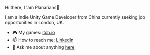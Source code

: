 Hi there, I 'am Planarians👋

I am a Indie Unity Game Developer from China currently seeking job opportunities in London, UK.

- 🎮 My games: [itch.io](https://planarians.itch.io/)
- 📫 How to reach me:  [LinkedIn](https://www.linkedin.com/in/xiaolei-han-00215115a/)
- 💬 Ask me about anything [here](https://github.com/Planarians/Planarians/issues)

<!--
**Planarians/Planarians** is a ✨ _special_ ✨ repository because its `README.md` (this file) appears on your GitHub profile.

Here are some ideas to get you started:

- 🔭 I’m currently working on ...
- 🌱 I’m currently learning ...
- 👯 I’m looking to collaborate on ...
- 🤔 I’m looking for help with ...
- 💬 Ask me about ...
- 📫 How to reach me: ...
- 😄 Pronouns: ...
- ⚡ Fun fact: ...
-->
